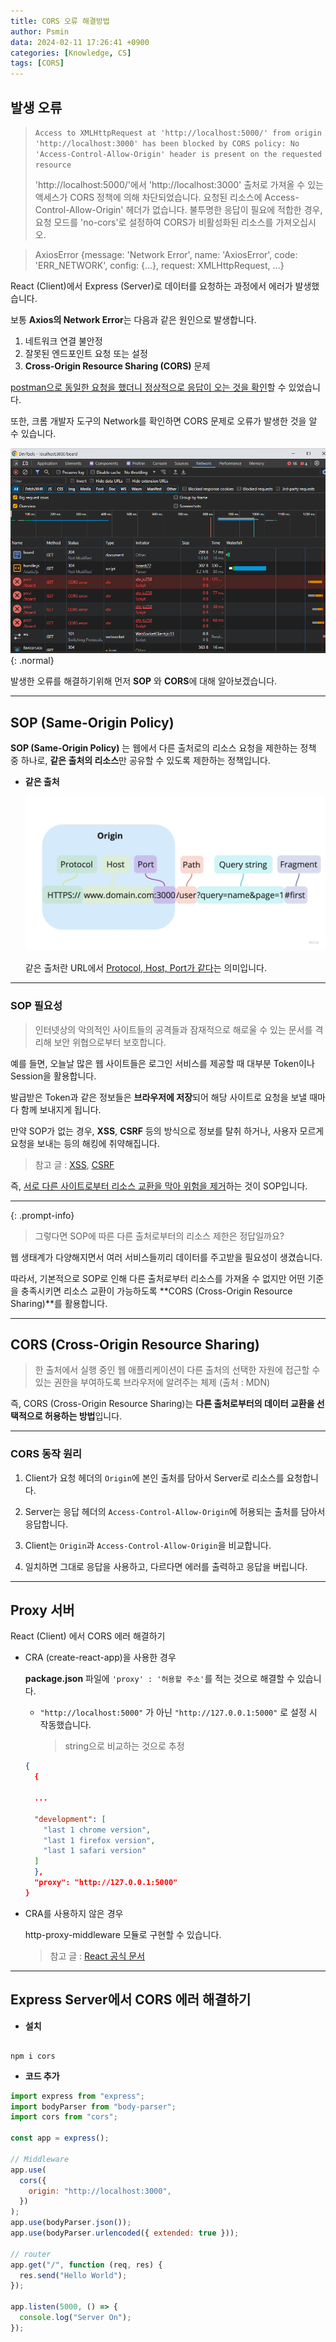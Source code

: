 ```yaml
---
title: CORS 오류 해결방법
author: Psmin
data: 2024-02-11 17:26:41 +0900
categories: [Knowledge, CS]
tags: [CORS]
---
```


## 발생 오류

> `Access to XMLHttpRequest at 'http://localhost:5000/' from origin 'http://localhost:3000' has been blocked by CORS policy: No 'Access-Control-Allow-Origin' header is present on the requested resource`
>
> 'http://localhost:5000/'에서 'http://localhost:3000' 출처로 가져올 수 있는 액세스가 CORS 정책에 의해 차단되었습니다. 요청된 리소스에 Access-Control-Allow-Origin' 헤더가 없습니다. 불투명한 응답이 필요에 적합한 경우, 요청 모드를 'no-cors'로 설정하여 CORS가 비활성화된 리소스를 가져오십시오.

> AxiosError {message: 'Network Error', name: 'AxiosError', code: 'ERR_NETWORK', config: {…}, request: XMLHttpRequest, …}

React (Client)에서 Express (Server)로 데이터를 요청하는 과정에서 에러가 발생했습니다.

보통 **Axios의 Network Error**는 다음과 같은 원인으로 발생합니다.

1. 네트워크 연결 불안정
2. 잘못된 엔드포인트 요청 또는 설정
3. **Cross-Origin Resource Sharing (CORS)** 문제

<u>postman으로 동일한 요청을 했더니 정상적으로 응답이 오는 것을 확인</u>할 수 있었습니다.

또한, 크롬 개발자 도구의 Network를 확인하면 CORS 문제로 오류가 발생한 것을 알 수 있습니다.

![react-cors](/assets/img/react-cors.png){: .normal}

발생한 오류를 해결하기위해 먼저 **SOP** 와 **CORS**에 대해 알아보겠습니다.

---

## SOP (Same-Origin Policy)

**SOP (Same-Origin Policy)** 는 웹에서 다른 출처로의 리소스 요청을 제한하는 정책 중 하나로, **같은 출처의 리소스**만 공유할 수 있도록 제한하는 정책입니다.

- **같은 출처**

  ![same-origin](/assets/img/same-origin.jpg)

  같은 출처란 URL에서 <u>Protocol, Host, Port가 같다</u>는 의미입니다.

---

### SOP 필요성

> 인터넷상의 악의적인 사이트들의 공격들과 잠재적으로 해로울 수 있는 문서를 격리해 보안 위협으로부터 보호합니다.

예를 들면, 오늘날 많은 웹 사이트들은 로그인 서비스를 제공할 때 대부분 Token이나 Session을 활용합니다.

발급받은 Token과 같은 정보들은 **브라우저에 저장**되어 해당 사이트로 요청을 보낼 때마다 함께 보내지게 됩니다.

만약 SOP가 없는 경우, **XSS**, **CSRF** 등의 방식으로 정보를 탈취 하거나, 사용자 모르게 요청을 보내는 등의 해킹에 취약해집니다.

> 참고 글 : [XSS](https://psmin1994.github.io/posts/xss/), [CSRF](https://psmin1994.github.io/posts/csrf/)

즉, <u>서로 다른 사이트로부터 리소스 교환을 막아 위험을 제거</u>하는 것이 SOP입니다.

---

{: .prompt-info}

> 그렇다면 SOP에 따른 다른 출처로부터의 리소스 제한은 정답일까요?

웹 생태계가 다양해지면서 여러 서비스들끼리 데이터를 주고받을 필요성이 생겼습니다.

따라서, 기본적으로 SOP로 인해 다른 출처로부터 리소스를 가져올 수 없지만 어떤 기준을 충족시키면 리소스 교환이 가능하도록 **CORS (Cross-Origin Resource Sharing)**를 활용합니다.

---

## CORS (Cross-Origin Resource Sharing)

> 한 출처에서 실행 중인 웹 애플리케이션이 다른 출처의 선택한 자원에 접근할 수 있는 권한을 부여하도록 브라우저에 알려주는 체제 (출처 : MDN)

즉, CORS (Cross-Origin Resource Sharing)는 **다른 출처로부터의 데이터 교환을 선택적으로 허용하는 방법**입니다.

---

### CORS 동작 원리

1. Client가 요청 헤더의 `Origin`에 본인 출처를 담아서 Server로 리소스를 요청합니다.

2. Server는 응답 헤더의 `Access-Control-Allow-Origin`에 허용되는 출처를 담아서 응답합니다.

3. Client는 `Origin`과 `Access-Control-Allow-Origin`을 비교합니다.

4. 일치하면 그대로 응답을 사용하고, 다르다면 에러를 출력하고 응답을 버립니다.

---

## Proxy 서버

React (Client) 에서 CORS 에러 해결하기

- CRA (create-react-app)을 사용한 경우

  **package.json** 파일에 `'proxy' : '허용할 주소'`를 적는 것으로 해결할 수 있습니다.

  - `"http://localhost:5000"` 가 아닌 `"http://127.0.0.1:5000"` 로 설정 시 작동했습니다.

    > string으로 비교하는 것으로 추정

  ```json
  {
    {

    ...

    "development": [
      "last 1 chrome version",
      "last 1 firefox version",
      "last 1 safari version"
    ]
    },
    "proxy": "http://127.0.0.1:5000"
  }
  ```

- CRA를 사용하지 않은 경우

  http-proxy-middleware 모듈로 구현할 수 있습니다.

  > 참고 글 : [React 공식 문서](https://create-react-app.dev/docs/proxying-api-requests-in-development/)

---

## Express Server에서 CORS 에러 해결하기

- **설치**

```

npm i cors

```

- **코드 추가**

```js
import express from "express";
import bodyParser from "body-parser";
import cors from "cors";

const app = express();

// Middleware
app.use(
  cors({
    origin: "http://localhost:3000",
  })
);
app.use(bodyParser.json());
app.use(bodyParser.urlencoded({ extended: true }));

// router
app.get("/", function (req, res) {
  res.send("Hello World");
});

app.listen(5000, () => {
  console.log("Server On");
});
```
